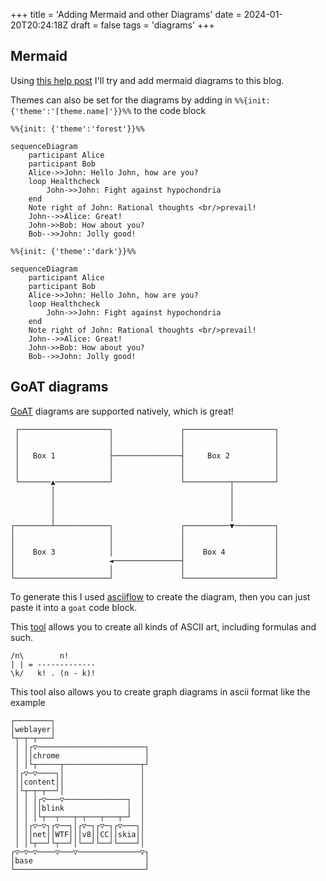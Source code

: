 +++
title = 'Adding Mermaid and other Diagrams'
date = 2024-01-20T20:24:18Z
draft = false
tags = 'diagrams'
+++

## Mermaid
Using [this help post](https://discourse.gohugo.io/t/correct-way-to-embed-mermaid-js/43491/11) I'll try and add mermaid diagrams to this blog.

Themes can also be set for the diagrams by adding in `%%{init: {'theme':'[theme.name]'}}%%` to the code block

```mermaid
%%{init: {'theme':'forest'}}%%

sequenceDiagram
    participant Alice
    participant Bob
    Alice->>John: Hello John, how are you?
    loop Healthcheck
        John->>John: Fight against hypochondria
    end
    Note right of John: Rational thoughts <br/>prevail!
    John-->>Alice: Great!
    John->>Bob: How about you?
    Bob-->>John: Jolly good!
```
```mermaid
%%{init: {'theme':'dark'}}%%

sequenceDiagram
    participant Alice
    participant Bob
    Alice->>John: Hello John, how are you?
    loop Healthcheck
        John->>John: Fight against hypochondria
    end
    Note right of John: Rational thoughts <br/>prevail!
    John-->>Alice: Great!
    John->>Bob: How about you?
    Bob-->>John: Jolly good!
```



## GoAT diagrams
[GoAT](https://github.com/bep/goat) diagrams are supported natively, which is great!

```goat
 ┌────────────────────┐               ┌────────────────────┐
 │                    │               │                    │
 │                    │               │                    │
 │   Box 1            ├───────────────┤     Box 2          │
 │                    │               │                    │
 │                    │               │                    │
 └───────▲────────────┘               └──────────┬─────────┘
         │                                       │
         │                                       │
         │                                       │
         │                                       │
┌────────┴────────────┐               ┌──────────▼─────────┐
│                     │               │                    │
│                     │               │                    │
│    Box 3            │               │    Box 4           │
│                     ◄───────────────┤                    │
│                     │               │                    │
└─────────────────────┘               └────────────────────┘
```
To generate this I used [asciiflow](https://asciiflow.com/#/) to create the diagram, then you can just paste it into a `goat` code block. 

This [tool](https://arthursonzogni.com/Diagon/#Math) allows you to create all kinds of ASCII art, including formulas and such.

```goat
/n\        n!      
| | = -------------
\k/   k! . (n - k)!

```

This tool also allows you to create graph diagrams in ascii format like the example 

```goat
┌────────┐                     
│weblayer│                     
└┬─┬─┬───┘                     
 │ │┌▽────────────────────────┐
 │ ││chrome                   │
 │ │└┬─────┬─────────────────┬┘
 │┌▽─▽────┐│                 │ 
 ││content││                 │ 
 │└┬─┬─┬──┘│                 │ 
 │ │ │┌▽───▽──────────────┐  │ 
 │ │ ││blink              │  │ 
 │ │ │└┬──┬───┬─┬───┬───┬─┘  │ 
 │ │┌▽─▽┐┌▽──┐│┌▽─┐┌▽─┐┌▽───┐│ 
 │ ││net││WTF│││v8││CC││skia││ 
 │ │└┬──┘└┬──┘│└──┘└──┘└────┘│ 
┌▽─▽─▽────▽───▽──────────────▽┐
│base                         │
└─────────────────────────────┘

```
